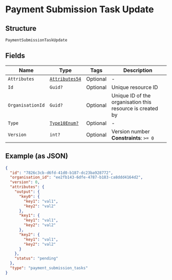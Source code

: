 
# Payment Submission Task Update

## Structure

`PaymentSubmissionTaskUpdate`

## Fields

| Name | Type | Tags | Description |
|  --- | --- | --- | --- |
| `Attributes` | [`Attributes54`](../../doc/models/attributes-54.md) | Optional | - |
| `Id` | `Guid?` | Optional | Unique resource ID |
| `OrganisationId` | `Guid?` | Optional | Unique ID of the organisation this resource is created by |
| `Type` | [`Type10Enum?`](../../doc/models/type-10-enum.md) | Optional | - |
| `Version` | `int?` | Optional | Version number<br>**Constraints**: `>= 0` |

## Example (as JSON)

```json
{
  "id": "7826c3cb-d6fd-41d0-b187-dc23ba928772",
  "organisation_id": "ee2fb143-6dfe-4787-b183-ca8ddd4164d2",
  "version": 0,
  "attributes": {
    "output": {
      "key0": {
        "key1": "val1",
        "key2": "val2"
      },
      "key1": {
        "key1": "val1",
        "key2": "val2"
      },
      "key2": {
        "key1": "val1",
        "key2": "val2"
      }
    },
    "status": "pending"
  },
  "type": "payment_submission_tasks"
}
```

